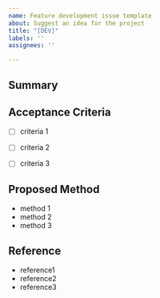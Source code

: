 ```yaml
---
name: Feature development issue template
about: Suggest an idea for the project
title: "[DEV]"
labels: ''
assignees: ''

---
```


## Summary


## Acceptance Criteria
- [ ] criteria 1
- [ ] criteria 2
- [ ] criteria 3


## Proposed Method
- method 1
- method 2
- method 3


## Reference
- reference1
- reference2
- reference3
